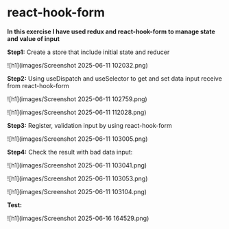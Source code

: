 # react-hook-form

**In this exercise I have used redux and react-hook-form to manage state and value of input**

**Step1:** Create a store that include initial state and reducer

![h1](images/Screenshot 2025-06-11 102032.png)

**Step2:** Using useDispatch and useSelector to get and set data input receive from react-hook-form

![h1](images/Screenshot 2025-06-11 102759.png)

![h1](images/Screenshot 2025-06-11 112028.png)

**Step3:** Register, validation input by using react-hook-form 

![h1](images/Screenshot 2025-06-11 103005.png)

**Step4:** Check the result with bad data input:

![h1](images/Screenshot 2025-06-11 103041.png)

![h1](images/Screenshot 2025-06-11 103053.png)

![h1](images/Screenshot 2025-06-11 103104.png)

**Test:**

![h1](images/Screenshot 2025-06-16 164529.png)






